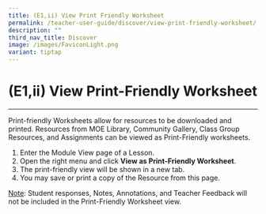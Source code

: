 ```yaml
---
title: (E1,ii) View Print Friendly Worksheet
permalink: /teacher-user-guide/discover/view-print-friendly-worksheet/
description: ""
third_nav_title: Discover
image: /images/FaviconLight.png
variant: tiptap
---
```

<h1>(E1,ii) View Print-Friendly Worksheet</h1>
<hr>
<p>Print-friendly Worksheets allow for resources to be downloaded and printed. Resources from MOE Library, Community Gallery, Class Group Resources, and Assignments can be viewed as Print-Friendly worksheets. </p>

<ol>
    <li>Enter the Module View page of a Lesson.</li>
    <li>Open the right menu and click <strong>View as Print-Friendly Worksheet</strong>.</li>
    <li>The print-friendly view will be shown in a new tab.</li>
    <li>You may save or print a copy of the Resource from this page.</li>
</ol>

<p><u>Note</u>: Student responses, Notes, Annotations, and Teacher Feedback will not be included in the Print-Friendly Worksheet view.</p>